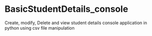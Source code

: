 # BasicStudentDetails_console
Create, modify, Delete and view student details console application in python using csv file manipulation  
